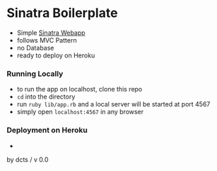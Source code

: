 # Sinatra Boilerplate

- Simple [Sinatra Webapp](http://sinatrarb.com/)
- follows MVC Pattern
- no Database
- ready to deploy on Heroku

### Running Locally
- to run the app on localhost, clone this repo
- `cd` into the directory
- run `ruby lib/app.rb` and a local server will be started at port 4567
- simply open `localhost:4567` in any browser

### Deployment on Heroku
-


by dcts / v 0.0

